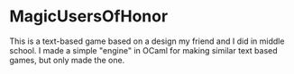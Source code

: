 # MagicUsersOfHonor
This is a text-based game based on a design my friend and I did in middle school. I made a simple "engine" in OCaml for making similar text based games, but only made the one.
